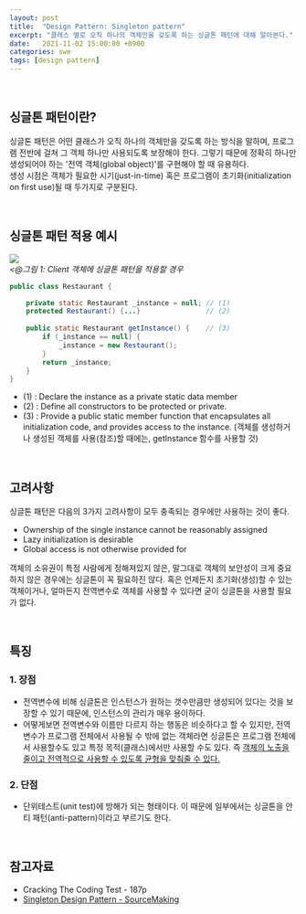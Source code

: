```yaml
---
layout: post
title:  "Design Pattern: Singleton pattern" 
excerpt: "클래스 별로 오직 하나의 객체만을 갖도록 하는 싱글톤 패턴에 대해 알아본다."
date:   2021-11-02 15:00:00 +0900
categories: swe
tags: [design pattern]
---
```


<br>

## 싱글톤 패턴이란?

싱글톤 패턴은 어떤 클래스가 오직 하나의 객체만을 갖도록 하는 방식을 말하며, 프로그램 전반에 걸쳐 그 객체 하나만 사용되도록 보장해야 한다. 그렇기 때문에 정확히 하나만 생성되어야 하는 '전역 객체(global object)'를 구현해야 할 때 유용하다.  
생성 시점은 객체가 필요한 시기(just-in-time) 혹은 프로그램이 초기화(initialization on first use)될 때 두가지로 구분된다.

<br>

## 싱글톤 패턴 적용 예시

![](https://user-images.githubusercontent.com/39115630/140270885-2ae131b8-5246-46c2-b44f-097ec5fb215b.png)  
*<@그림 1: Client 객체에 싱글톤 패턴을 적용할 경우*

```java
public class Restaurant {

    private static Restaurant _instance = null;	// (1)
    protected Restaurant() {...}                // (2)
    
    public static Restaurant getInstance() {	// (3)
    	if (_instance == null) {
        	_instance = new Restaurant();
        }
        return _instance;
    }
}
```
- (1) : Declare the instance as a private static data member
- (2) : Define all constructors to be protected or private.
- (3) : Provide a public static member function that encapsulates all initialization code, and provides access to the instance. (객체를 생성하거나 생성된 객체를 사용(참조)할 때에는, getInstance 함수를 사용할 것)

<br>

## 고려사항

싱글톤 패턴은 다음의 3가지 고려사항이 모두 충족되는 경우에만 사용하는 것이 좋다.

- Ownership of the single instance cannot be reasonably assigned
- Lazy initialization is desirable
- Global access is not otherwise provided for

객체의 소유권이 특정 사람에게 정해져있지 않은, 말그대로 객체의 보안성이 크게 중요하지 않은 경우에는 싱글톤이 꼭 필요하진 않다. 혹은 언제든지 초기화(생성)할 수 있는 객체이거나, 얼마든지 전역변수로 객체를 사용할 수 있다면 굳이 싱글톤을 사용할 필요가 없다.

<br>

## 특징
### 1. 장점
- 전역변수에 비해 싱글톤은 인스턴스가 원하는 갯수만큼만 생성되어 있다는 것을 보장할 수 있기 때문에, 인스턴스의 관리가 매우 용이하다.
- 어떻게보면 전역변수와 이름만 다르지 하는 행동은 비슷하다고 할 수 있지만, 전역변수가 프로그램 전체에서 사용될 수 밖에 없는 객체라면 싱글톤은 프로그램 전체에서 사용할수도 있고 특정 목적(클래스)에서만 사용할 수도 있다. 즉 <u>객체의 노출을 줄이고 전역적으로 사용할 수 있도록 균형을 맞춰줄 수 있다.</u>

### 2. 단점
- 단위테스트(unit test)에 방해가 되는 형태이다. 이 때문에 일부에서는 싱글톤을 안티 패턴(anti-pattern)이라고 부르기도 한다.

<br>

## 참고자료 
- Cracking The Coding Test - 187p
- [Singleton Design Pattern - SourceMaking](https://sourcemaking.com/design_patterns/singleton)
